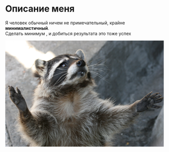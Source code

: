 # **Описание меня**  
Я человек обычный ничем не примечательный, крайне __минималистичный__.  
Сделать минимум , и добиться результата это тоже успех 

 ![Логотип NeuroStartUp](NeuroStartUp.jpg) 